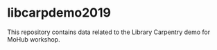 # libcarpdemo2019
This repository contains data related to the Library Carpentry demo for MoHub workshop.
